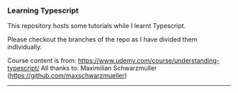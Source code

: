 ### Learning Typescript

This repository hosts some tutorials while I learnt Typescript.

Please checkout the branches of the repo as I have divided them individually.

Course content is from: https://www.udemy.com/course/understanding-typescript/
All thanks to: Maximilian Schwarzmuller (https://github.com/maxschwarzmueller)

___
